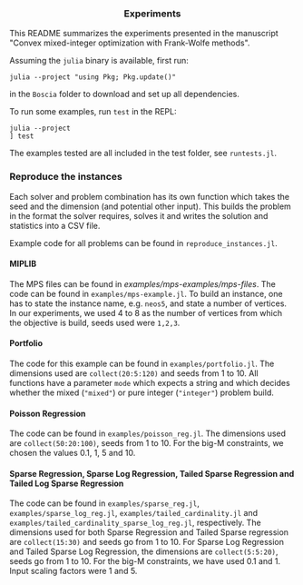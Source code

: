 <a name="readme-top"></a>

<h3 align="center">Experiments</h3>

This README summarizes the experiments presented in the manuscript "Convex mixed-integer optimization with Frank-Wolfe methods".

Assuming the `julia` binary is available, first run:
```shell
julia --project "using Pkg; Pkg.update()"
```
in the `Boscia` folder to download and set up all dependencies.

To run some examples, run `test` in the REPL: 
```shell
julia --project
] test
```
The examples tested are all included in the test folder, see `runtests.jl`.

### Reproduce the instances

Each solver and problem combination has its own function which takes the seed and the dimension (and potential other input).
This builds the problem in the format the solver requires, solves it and writes the solution and statistics into a CSV file.

Example code for all problems can be found in `reproduce_instances.jl`.

#### MIPLIB
The MPS files can be found in *examples/mps-examples/mps-files*. 
The code can be found in `examples/mps-example.jl`.
To build an instance, one has to state the instance name, e.g. `neos5`, and state a number of vertices. 
In our experiments, we used 4 to 8 as the number of vertices from which the objective is build, seeds used were `1,2,3`.

#### Portfolio
The code for this example can be found in `examples/portfolio.jl`.
The dimensions used are `collect(20:5:120)` and seeds from 1 to 10.
All functions have a parameter `mode` which expects a string and which decides whether the mixed (`"mixed"`) or pure integer (`"integer"`) problem build.

#### Poisson Regression
The code can be found in `examples/poisson_reg.jl`.
The dimensions used are `collect(50:20:100)`, seeds from 1 to 10. 
For the big-M constraints, we chosen the values 0.1, 1, 5 and 10. 

#### Sparse Regression, Sparse Log Regression, Tailed Sparse Regression and Tailed Log Sparse Regression 
The code can be found in `examples/sparse_reg.jl`, `examples/sparse_log_reg.jl`, `examples/tailed_cardinality.jl` and `examples/tailed_cardinality_sparse_log_reg.jl`, respectively.
The dimensions used for both Sparse Regression and Tailed Sparse regression are `collect(15:30)` and seeds go from 1 to 10.
For Sparse Log Regression and Tailed Sparse Log Regression, the dimensions are `collect(5:5:20)`, seeds go from 1 to 10.
For the big-M constraints, we have used 0.1 and 1. 
Input scaling factors were 1 and 5.
